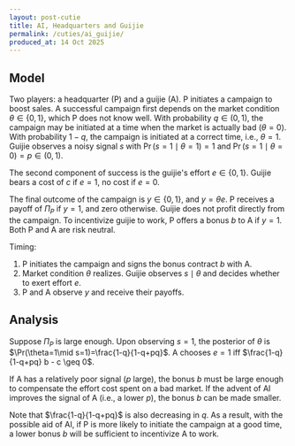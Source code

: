 ```yaml
---
layout: post-cutie
title: AI, Headquarters and Guijie
permalink: /cuties/ai_guijie/
produced_at: 14 Oct 2025
---
```


## Model

Two players: a headquarter (P) and a guijie (A). P initiates a campaign to boost sales. A successful campaign first depends on the market condition $\theta \in \lbrace0, 1\rbrace$, which P does not know well. With probability $q \in (0, 1)$, the campaign may be initiated at a time when the market is actually bad ($\theta = 0$). With probability $1-q$, the campaign is initiated at a correct time, i.e., $\theta = 1$. Guijie observes a noisy signal $s$ with $\Pr(s=1\mid \theta=1)=1$ and $\Pr(s=1\mid \theta=0)=p\in(0,1)$.

The second component of success is the guijie's effort $e \in \lbrace 0, 1 \rbrace$. Guijie bears a cost of $c$ if $e = 1$, no cost if $e = 0$.

The final outcome of the campaign is $y \in \lbrace0, 1\rbrace$, and $y = \theta e$. P receives a payoff of $\Pi_P$ if $y = 1$, and zero otherwise. Guijie does not profit directly from the campaign. To incentivize guijie to work, P offers a bonus $b$ to A if $y = 1$. Both P and A are risk neutral.

Timing:
  1. P initiates the campaign and signs the bonus contract $b$ with A.
  2. Market condition $\theta$ realizes. Guijie observes $s\mid \theta$ and decides whether to exert effort $e$.
  3. P and A observe $y$ and receive their payoffs.

## Analysis

Suppose $\Pi_P$ is large enough. Upon observing $s=1$, the posterior of $\theta$ is $\Pr(\theta=1\mid s=1)=\frac{1-q}{1-q+pq}$. A chooses $e = 1$ iff $\frac{1-q}{1-q+pq} b - c \geq 0$.

If A has a relatively poor signal ($p$ large), the bonus $b$ must be large enough to compensate the effort cost spent on a bad market. If the advent of AI improves the signal of A (i.e., a lower $p$), the bonus $b$ can be made smaller.

Note that $\frac{1-q}{1-q+pq}$ is also decreasing in $q$. As a result, with the possible aid of AI, if P is more likely to initiate the campaign at a good time, a lower bonus $b$ will be sufficient to incentivize A to work.

